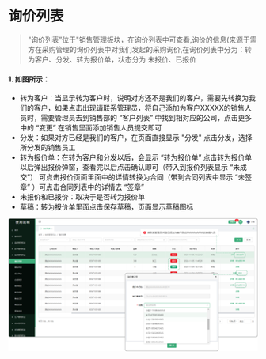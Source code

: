 # 询价列表

> "询价列表”位于"销售管理板块，在询价列表中可查看,询价的信息(来源于需方在采购管理的询价列表中对我们发起的采购询价,在询价列表中分为：转为客户、分发、转为报价单，状态分为 未报价、已报价

#### 1. 如图所示：
* 转为客户：当显示转为客户时，说明对方还不是我们的客户，需要先转换为我们的客户，如果点击出现请联系管理员，将自己添加为客户XXXXX的销售人员时，需要管理员去到销售部的 “客户列表” 中找到相对应的公司，点击更多中的 “变更” 在销售里面添加销售人员提交即可
* 分发：如果对方已经是我们的客户，在页面直接显示 "分发" 点击分发，选择所分发的销售员工
* 转为报价单：在转为客户和分发以后，会显示 “转为报价单” 点击转为报价单以后弹出报价弹窗，查看完以后点击确认即可（带入到报价列表显示 “未成交”） 可点击报价页面里面中的详情转换为合同（带到合同列表中显示 “未签章” ）可点击合同列表中的详情去 “签章”
* 未报价和已报价：取决于是否转为报价单
* 草稿：转为报价单里面点击保存草稿，页面显示草稿图标

![如图所示](../file/xs-xjlb.png)
